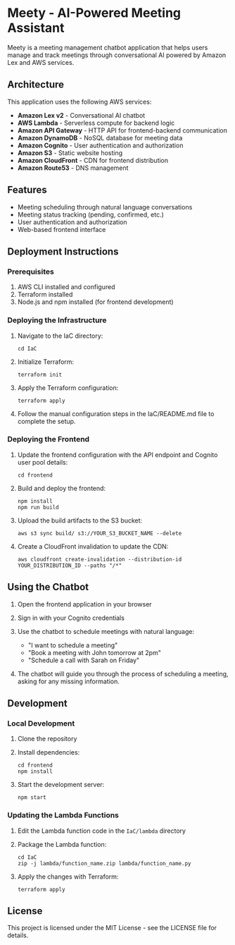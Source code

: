 # Meety - AI-Powered Meeting Assistant

Meety is a meeting management chatbot application that helps users manage and track meetings through conversational AI powered by Amazon Lex and AWS services.

## Architecture

This application uses the following AWS services:

- **Amazon Lex v2** - Conversational AI chatbot
- **AWS Lambda** - Serverless compute for backend logic
- **Amazon API Gateway** - HTTP API for frontend-backend communication
- **Amazon DynamoDB** - NoSQL database for meeting data
- **Amazon Cognito** - User authentication and authorization
- **Amazon S3** - Static website hosting
- **Amazon CloudFront** - CDN for frontend distribution
- **Amazon Route53** - DNS management

## Features

- Meeting scheduling through natural language conversations
- Meeting status tracking (pending, confirmed, etc.)
- User authentication and authorization
- Web-based frontend interface

## Deployment Instructions

### Prerequisites

1. AWS CLI installed and configured
2. Terraform installed
3. Node.js and npm installed (for frontend development)

### Deploying the Infrastructure

1. Navigate to the IaC directory:
   ```
   cd IaC
   ```

2. Initialize Terraform:
   ```
   terraform init
   ```

3. Apply the Terraform configuration:
   ```
   terraform apply
   ```

4. Follow the manual configuration steps in the IaC/README.md file to complete the setup.

### Deploying the Frontend

1. Update the frontend configuration with the API endpoint and Cognito user pool details:
   ```
   cd frontend
   ```

2. Build and deploy the frontend:
   ```
   npm install
   npm run build
   ```

3. Upload the build artifacts to the S3 bucket:
   ```
   aws s3 sync build/ s3://YOUR_S3_BUCKET_NAME --delete
   ```

4. Create a CloudFront invalidation to update the CDN:
   ```
   aws cloudfront create-invalidation --distribution-id YOUR_DISTRIBUTION_ID --paths "/*"
   ```

## Using the Chatbot

1. Open the frontend application in your browser
2. Sign in with your Cognito credentials
3. Use the chatbot to schedule meetings with natural language:
   - "I want to schedule a meeting"
   - "Book a meeting with John tomorrow at 2pm"
   - "Schedule a call with Sarah on Friday"

4. The chatbot will guide you through the process of scheduling a meeting, asking for any missing information.

## Development

### Local Development

1. Clone the repository
2. Install dependencies:
   ```
   cd frontend
   npm install
   ```

3. Start the development server:
   ```
   npm start
   ```

### Updating the Lambda Functions

1. Edit the Lambda function code in the `IaC/lambda` directory
2. Package the Lambda function:
   ```
   cd IaC
   zip -j lambda/function_name.zip lambda/function_name.py
   ```

3. Apply the changes with Terraform:
   ```
   terraform apply
   ```

## License

This project is licensed under the MIT License - see the LICENSE file for details.